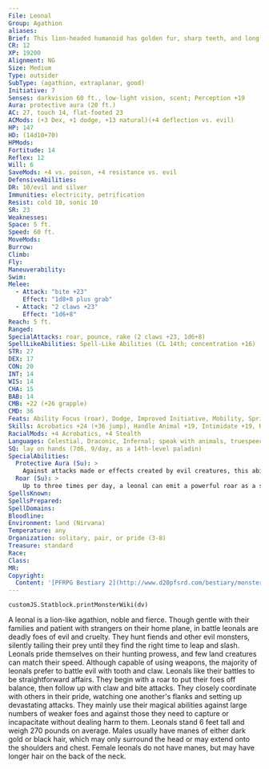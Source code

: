 ```yaml
---
File: Leonal
Group: Agathion
aliases: 
Brief: This lion-headed humanoid has golden fur, sharp teeth, and long cat-like claws on its hands and feet.
CR: 12
XP: 19200
Alignment: NG
Size: Medium
Type: outsider
SubType: (agathion, extraplanar, good)
Initiative: 7
Senses: darkvision 60 ft., low-light vision, scent; Perception +19
Aura: protective aura (20 ft.)
AC: 27, touch 14, flat-footed 23
ACMods: (+3 Dex, +1 dodge, +13 natural)(+4 deflection vs. evil)
HP: 147
HD: (14d10+70)
HPMods: 
Fortitude: 14
Reflex: 12
Will: 6
SaveMods: +4 vs. poison, +4 resistance vs. evil
DefensiveAbilities: 
DR: 10/evil and silver
Immunities: electricity, petrification
Resist: cold 10, sonic 10
SR: 23
Weaknesses: 
Space: 5 ft.
Speed: 60 ft.
MoveMods: 
Burrow: 
Climb: 
Fly: 
Maneuverability: 
Swim: 
Melee: 
  - Attack: "bite +23"
    Effect: "1d8+8 plus grab"
  - Attack: "2 claws +23"
    Effect: "1d6+8"
Reach: 5 ft.
Ranged: 
SpecialAttacks: roar, pounce, rake (2 claws +23, 1d6+8)
SpellLikeAbilities: Spell-Like Abilities (CL 14th; concentration +16)  Constant-speak with animals   At Will-detect thoughts, fireball (DC 15), hold monster (DC 17)   3/day-cure critical wounds, neutralize poison, remove disease, wall of force   1/day-heal
STR: 27
DEX: 17
CON: 20
INT: 14
WIS: 14
CHA: 15
BAB: 14
CMB: +22 (+26 grapple)
CMD: 36
Feats: Ability Focus (roar), Dodge, Improved Initiative, Mobility, Spring Attack, (bite), Weapon Focus (claw)
Skills: Acrobatics +24 (+36 jump), Handle Animal +19, Intimidate +19, Knowledge (any one) +19, Perception +19, Sense Motive +19, Spellcraft +16, Stealth +24
RacialMods: +4 Acrobatics, +4 Stealth
Languages: Celestial, Draconic, Infernal; speak with animals, truespeech
SQ: lay on hands (7d6, 9/day, as a 14th-level paladin)
SpecialAbilities:
  Protective Aura (Su): >
    Against attacks made or effects created by evil creatures, this ability provides a +4 deflection bonus to AC and a +4 resistance bonus on saving throws to anyone within 20 feet of the leonal. Otherwise, it functions as a magic circle against evil effect and a lesser globe of invulnerability, both with a radius of 20 feet (caster level equals leonal's HD). The defensive benefits from the circle are not included in a leonal's stat block.
  Roar (Su): >
    Up to three times per day, a leonal can emit a powerful roar as a standard action. Each roar affects a 60- foot cone with the effects of a holy word spell and also deals 2d6 points of sonic damage to all creatures in the area (DC 21 Fortitude negates). This is a sonic effect. The save DC is Charisma-based.
SpellsKnown: 
SpellsPrepared: 
SpellDomains: 
Bloodline: 
Environment: land (Nirvana)
Temperature: any
Organization: solitary, pair, or pride (3-8)
Treasure: standard
Race: 
Class: 
MR: 
Copyright:
  Content: '[PFRPG Bestiary 2](http://www.d20pfsrd.com/bestiary/monster-listings/outsiders/agathion/agathion-leonal)'
---
```

```dataviewjs
customJS.Statblock.printMonsterWiki(dv)
```
A leonal is a lion-like agathion, noble and fierce. Though gentle with their families and patient with strangers on their home plane, in battle leonals are deadly foes of evil and cruelty. They hunt fiends and other evil monsters, silently tailing their prey until they find the right time to leap and slash. Leonals pride themselves on their hunting prowess, and few land creatures can match their speed. Although capable of using weapons, the majority of leonals prefer to battle evil with tooth and claw.  Leonals like their battles to be straightforward affairs. They begin with a roar to put their foes off balance, then follow up with claw and bite attacks. They closely coordinate with others in their pride, watching one another's flanks and setting up devastating attacks. They mainly use their magical abilities against large numbers of weaker foes and against those they need to capture or incapacitate without dealing harm to them.  Leonals stand 6 feet tall and weigh 270 pounds on average. Males usually have manes of either dark gold or black hair, which may only surround the head or may extend onto the shoulders and chest. Female leonals do not have manes, but may have longer hair on the back of the neck.
